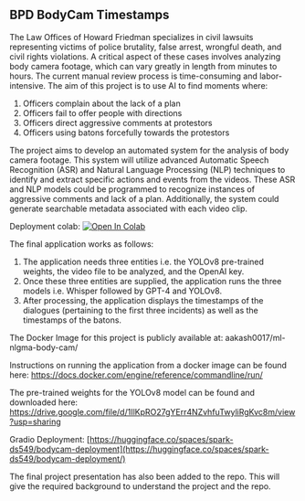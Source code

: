 ## BPD BodyCam Timestamps

The Law Offices of Howard Friedman specializes in civil lawsuits representing victims of police brutality, false arrest, wrongful death, and civil rights violations. A critical aspect of these cases involves analyzing body camera footage, which can vary greatly in length from minutes to hours. The current manual review process is time-consuming and labor-intensive. The aim of this project is to use AI to find moments where:

1. Officers complain about the lack of a plan
2. Officers fail to offer people with directions
3. Officers direct aggressive comments at protestors
4. Officers using batons forcefully towards the protestors

The project aims to develop an automated system for the analysis of body camera footage. This system will utilize advanced Automatic Speech Recognition (ASR) and Natural Language Processing (NLP) techniques to identify and extract specific actions and events from the videos. These ASR and NLP models could be programmed to recognize instances of aggressive comments and lack of a plan. Additionally, the system could generate searchable metadata associated with each video clip.

Deployment colab:
<a target="_blank" href="https://colab.research.google.com/github/k-sashank/ml-nlgma-body-cam/blob/main/deployment/Spark_Deployment_Final.ipynb">
  <img src="https://colab.research.google.com/assets/colab-badge.svg" alt="Open In Colab"/>
</a>

The final application works as follows:
1. The application needs three entities i.e. the YOLOv8 pre-trained weights, the video file to be analyzed, and the OpenAI key.
2. Once these three entities are supplied, the application runs the three models i.e. Whisper followed by GPT-4 and YOLOv8.
3. After processing, the application displays the timestamps of the dialogues (pertaining to the first three incidents) as well as the timestamps of the batons.

The Docker Image for this project is publicly available at:
aakash0017/ml-nlgma-body-cam/

Instructions on running the application from a docker image can be found here:
https://docs.docker.com/engine/reference/commandline/run/

The pre-trained weights for the YOLOv8 model can be found and downloaded here:
https://drive.google.com/file/d/1IlKpRO27gYErr4NZvhfuTwyliRgKvc8m/view?usp=sharing

Gradio Deployment:
[https://huggingface.co/spaces/spark-ds549/bodycam-deployment](https://huggingface.co/spaces/spark-ds549/bodycam-deployment/)

The final project presentation has also been added to the repo. This will give the required background to understand the project and the repo.
